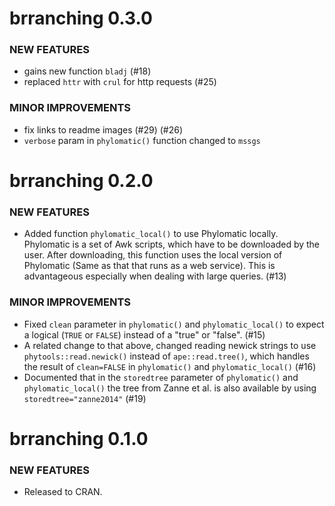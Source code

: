 brranching 0.3.0
================

### NEW FEATURES

* gains new function `bladj`  (#18)
* replaced `httr` with `crul` for http requests (#25)

### MINOR IMPROVEMENTS

* fix links to readme images (#29) (#26)
* `verbose` param in `phylomatic()` function changed to `mssgs`


brranching 0.2.0
================

### NEW FEATURES

* Added function `phylomatic_local()` to use Phylomatic locally. 
Phylomatic is a set of Awk scripts, which have to be downloaded 
by the user. After downloading, this function uses the local version 
of Phylomatic (Same as that that runs as a web service). This is 
advantageous especially when dealing with large queries. (#13)

### MINOR IMPROVEMENTS

* Fixed `clean` parameter in `phylomatic()` and `phylomatic_local()`
to expect a logical (`TRUE` or `FALSE`) instead of a "true" or "false". (#15)
* A related change to that above, changed reading newick strings to use 
`phytools::read.newick()` instead of `ape::read.tree()`, which handles
the result of `clean=FALSE` in `phylomatic()` and `phylomatic_local()` (#16)
* Documented that in the `storedtree` parameter of `phylomatic()` and 
`phylomatic_local()` the tree from Zanne et al. is also available by using
`storedtree="zanne2014"` (#19)


brranching 0.1.0
================

### NEW FEATURES

* Released to CRAN.
